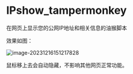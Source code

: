# IPshow_tampermonkey

在网页上显示您的公网IP地址和相关信息的油猴脚本

效果如图：

![image-20231216151217828](https://image.cdn.dshboom.top/post/202312161512012.png)

鼠标移上去会自动隐藏，不影响其他网页正常功能。
